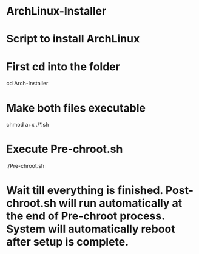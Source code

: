 # ArchLinux-Installer
# Script to install ArchLinux

# First cd into the folder
cd Arch-Installer

# Make both files executable
chmod a+x ./*.sh

# Execute Pre-chroot.sh
./Pre-chroot.sh

# Wait till everything is finished. Post-chroot.sh will run automatically at the end of Pre-chroot process. System will automatically reboot after setup is complete.
